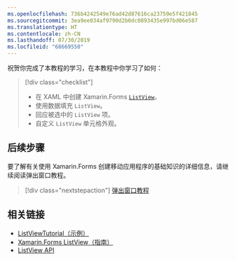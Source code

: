 ```yaml
---
ms.openlocfilehash: 736b4242549e76ad42d87616ca23759e5f421845
ms.sourcegitcommit: 3ea9ee034af9790d2b0dc0893435e997bd06e587
ms.translationtype: HT
ms.contentlocale: zh-CN
ms.lasthandoff: 07/30/2019
ms.locfileid: "68669550"
---
```

祝贺你完成了本教程的学习，在本教程中你学习了如何：

> [!div class="checklist"]
> - 在 XAML 中创建 Xamarin.Forms [`ListView`](xref:Xamarin.Forms.ListView)。
> - 使用数据填充 `ListView`。
> - 回应被选中的 `ListView` 项。
> - 自定义 `ListView` 单元格外观。

## <a name="next-steps"></a>后续步骤

要了解有关使用 Xamarin.Forms 创建移动应用程序的基础知识的详细信息，请继续阅读弹出窗口教程。

> [!div class="nextstepaction"]
> [弹出窗口教程](~/get-started/tutorials/pop-ups/index.yml)

## <a name="related-links"></a>相关链接

- [ListViewTutorial（示例）](https://docs.microsoft.com/samples/xamarin/xamarin-forms-samples/getstarted-tutorials-listviewtutorial/)
- [Xamarin.Forms ListView（指南）](~/xamarin-forms/user-interface/listview/index.md)
- [ListView API](xref:Xamarin.Forms.ListView)
